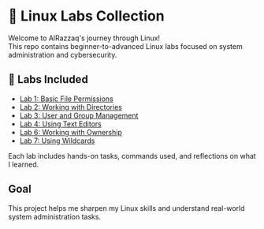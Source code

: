 # 🐧 Linux Labs Collection

Welcome to AlRazzaq's journey through Linux!  
This repo contains beginner-to-advanced Linux labs focused on system administration and cybersecurity.

## 📁 Labs Included

- [Lab 1: Basic File Permissions](lab-1-basic-file-permissions.md)
- [Lab 2: Working with Directories](lab-2-working-with-directories.md)
- [Lab 3: User and Group Management](lab-3-user-and-group-management.md)
- [Lab 4: Using Text Editors](lab-4-using-text-editors.md)
- [Lab 6: Working with Ownership](lab6-working-with-ownership.md)  
- [Lab 7: Using Wildcards](lab7-using-wildcards.md)


Each lab includes hands-on tasks, commands used, and reflections on what I learned.

## Goal

This project helps me sharpen my Linux skills and understand real-world system administration tasks.
